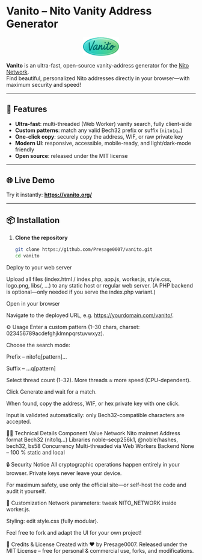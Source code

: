 # Vanito – Nito Vanity Address Generator

<p align="center">
  <img src="logo.png" alt="Nito Logo" width="96"/>
</p>

**Vanito** is an ultra-fast, open-source vanity-address generator for the [Nito Network](https://nito.org/).  
Find beautiful, personalized Nito addresses directly in your browser—with maximum security and speed!

---

## 🚀 Features

- **Ultra-fast**: multi-threaded (Web Worker) vanity search, fully client-side  
- **Custom patterns**: match any valid Bech32 prefix or suffix (`nito1q…`)  
- **One-click copy**: securely copy the address, WIF, or raw private key  
- **Modern UI**: responsive, accessible, mobile-ready, and light/dark-mode friendly  
- **Open source**: released under the MIT license  

---

## 🌐 Live Demo

Try it instantly: **<https://vanito.org/>**

---

## 📦 Installation

1. **Clone the repository**

   ```sh
   git clone https://github.com/Presage0007/vanito.git
   cd vanito
Deploy to your web server

Upload all files (index.html / index.php, app.js, worker.js, style.css, logo.png, libs/, …) to any static host or regular web server.
(A PHP backend is optional—only needed if you serve the index.php variant.)

Open in your browser

Navigate to the deployed URL, e.g. https://yourdomain.com/vanito/.

⚙️ Usage
Enter a custom pattern (1–30 chars, charset: 023456789acdefghjklmnpqrstuvwxyz).

Choose the search mode:

Prefix – nito1q[pattern]…

Suffix – …q[pattern]

Select thread count (1–32). More threads ≈ more speed (CPU-dependent).

Click Generate and wait for a match.

When found, copy the address, WIF, or hex private key with one click.

Input is validated automatically: only Bech32-compatible characters are accepted.

🧑‍💻 Technical Details
Component	Value
Network	Nito mainnet
Address format	Bech32 (nito1q…)
Libraries	noble-secp256k1, @noble/hashes, bech32, bs58
Concurrency	Multi-threaded via Web Workers
Backend	None – 100 % static and local

🔒 Security Notice
All cryptographic operations happen entirely in your browser.
Private keys never leave your device.

For maximum safety, use only the official site—or self-host the code and audit it yourself.

📝 Customization
Network parameters: tweak NITO_NETWORK inside worker.js.

Styling: edit style.css (fully modular).

Feel free to fork and adapt the UI for your own project!

🙏 Credits & License
Created with ❤️ by Presage0007.
Released under the MIT License – free for personal & commercial use, forks, and modifications.
